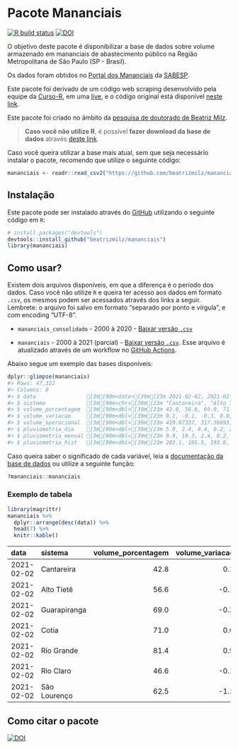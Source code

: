 
<!-- README.md is generated from README.Rmd. Please edit that file -->

# Pacote Mananciais

<!-- badges: start -->

[![R build
status](https://github.com/beatrizmilz/mananciais/workflows/R-CMD-check/badge.svg)](https://github.com/beatrizmilz/mananciais/actions)
[![DOI](https://zenodo.org/badge/DOI/10.5281/zenodo.4319745.svg)](https://doi.org/10.5281/zenodo.4319745)
<!-- badges: end -->

O objetivo deste pacote é disponibilizar a base de dados sobre volume
armazenado em mananciais de abastecimento público na Região
Metropolitana de São Paulo (SP - Brasil).

Os dados foram obtidos no [Portal dos
Mananciais](http://mananciais.sabesp.com.br/Situacao) da
[SABESP](http://site.sabesp.com.br/site/Default.aspx).

Este pacote foi derivado de um código web scraping desenvolvido pela
equipe da [Curso-R](https://www.curso-r.com/), em uma
[live](https://youtu.be/jvZIxrMmOcQ), e o código original está
disponível [neste
link](https://github.com/curso-r/lives/blob/master/drafts/20200730_scraper_sabesp.R).

Este pacote foi criado no âmbito da [pesquisa de doutorado de Beatriz
Milz](https://beatrizmilz.github.io/tese/).

> **Caso você não utilize R**, é possível **fazer download da base de
> dados** através [deste
> link](https://github.com/beatrizmilz/mananciais/raw/master/inst/extdata/mananciais.csv).

Caso você queira utilizar a base mais atual, sem que seja necessário
instalar o pacote, recomendo que utilize o seguinte código:

``` r
mananciais <- readr::read_csv2("https://github.com/beatrizmilz/mananciais/raw/master/inst/extdata/mananciais.csv")
```

## Instalação

Este pacote pode ser instalado através do [GitHub](https://github.com/)
utilizando o seguinte código em `R`:

``` r
# install.packages("devtools")
devtools::install_github("beatrizmilz/mananciais")
library(mananciais)
```

## Como usar?

Existem dois arquivos disponíveis, em que a diferença é o período dos
dados. Caso você não utilize `R` e queira ter acesso aos dados em
formato `.csv`, os mesmos podem ser acessados através dos links a
seguir. Lembrete: o arquivo foi salvo em formato “separado por ponto e
vírgula”, e com encoding “UTF-8”.

  - `mananciais_consolidado` - 2000 à 2020 - [Baixar versão
    `.csv`](https://github.com/beatrizmilz/mananciais/raw/master/inst/extdata/mananciais_consolidado.csv)

  - `mananciais` - 2000 à 2021 (parcial) - [Baixar versão
    `.csv`](https://github.com/beatrizmilz/mananciais/raw/master/inst/extdata/mananciais.csv).
    Esse arquivo é atualizado através de um workflow no [GitHub
    Actions](https://github.com/beatrizmilz/mananciais/actions).

Abaixo segue um exemplo das bases disponíveis:

``` r
dplyr::glimpse(mananciais)
#> Rows: 47,322
#> Columns: 8
#> $ data                [3m[90m<date>[39m[23m 2021-02-02, 2021-02-02, 2021-02-02, 2021-02-02, …
#> $ sistema             [3m[90m<chr>[39m[23m "Cantareira", "Alto Tietê", "Guarapiranga", "Coti…
#> $ volume_porcentagem  [3m[90m<dbl>[39m[23m 42.8, 56.6, 69.0, 71.0, 81.4, 46.6, 62.5, 42.7, 5…
#> $ volume_variacao     [3m[90m<dbl>[39m[23m 0.1, -0.1, -0.3, 0.0, 0.9, -0.1, -1.2, 0.1, -0.1,…
#> $ volume_operacional  [3m[90m<dbl>[39m[23m 419.87337, 317.36693, 118.07404, 11.70520, 91.356…
#> $ pluviometria_dia    [3m[90m<dbl>[39m[23m 5.0, 2.4, 0.4, 0.2, 22.0, 2.4, 0.0, 4.9, 16.9, 2.…
#> $ pluviometria_mensal [3m[90m<dbl>[39m[23m 9.9, 19.3, 2.4, 0.2, 23.0, 22.0, 0.0, 4.9, 16.9, …
#> $ pluviometria_hist   [3m[90m<dbl>[39m[23m 203.1, 195.5, 193.8, 177.9, 207.5, 238.2, 233.8, …
```

Caso queira saber o significado de cada variável, leia a [documentação
da base de
dados](https://beatrizmilz.github.io/mananciais/reference/mananciais.html)
ou utilize a seguinte função:

``` r
?mananciais::mananciais
```

### Exemplo de tabela

``` r
library(magrittr)
mananciais %>% 
  dplyr::arrange(desc(data)) %>% 
  head(7) %>%
  knitr::kable()
```

| data       | sistema      | volume\_porcentagem | volume\_variacao | volume\_operacional | pluviometria\_dia | pluviometria\_mensal | pluviometria\_hist |
| :--------- | :----------- | ------------------: | ---------------: | ------------------: | ----------------: | -------------------: | -----------------: |
| 2021-02-02 | Cantareira   |                42.8 |              0.1 |           419.87337 |               5.0 |                  9.9 |              203.1 |
| 2021-02-02 | Alto Tietê   |                56.6 |            \-0.1 |           317.36693 |               2.4 |                 19.3 |              195.5 |
| 2021-02-02 | Guarapiranga |                69.0 |            \-0.3 |           118.07404 |               0.4 |                  2.4 |              193.8 |
| 2021-02-02 | Cotia        |                71.0 |              0.0 |            11.70520 |               0.2 |                  0.2 |              177.9 |
| 2021-02-02 | Rio Grande   |                81.4 |              0.9 |            91.35653 |              22.0 |                 23.0 |              207.5 |
| 2021-02-02 | Rio Claro    |                46.6 |            \-0.1 |             6.36665 |               2.4 |                 22.0 |              238.2 |
| 2021-02-02 | São Lourenço |                62.5 |            \-1.2 |            55.48263 |               0.0 |                  0.0 |              233.8 |

## Como citar o pacote

[![DOI](https://zenodo.org/badge/DOI/10.5281/zenodo.4319745.svg)](https://doi.org/10.5281/zenodo.4319745)
